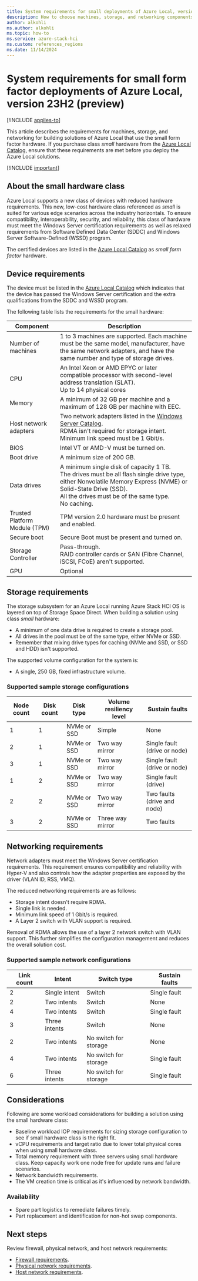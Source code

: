 ```yaml
---
title: System requirements for small deployments of Azure Local, version 23H2 (preview)
description: How to choose machines, storage, and networking components for small deployments of Azure Local, version 23H2 (preview).
author: alkohli
ms.author: alkohli
ms.topic: how-to
ms.service: azure-stack-hci
ms.custom: references_regions
ms.date: 11/14/2024
---
```


# System requirements for small form factor deployments of Azure Local, version 23H2 (preview)

[!INCLUDE [applies-to](../includes/hci-applies-to-23h2.md)]

This article describes the requirements for machines, storage, and networking for building solutions of Azure Local that use the small form factor hardware. If you purchase class *small* hardware from the [Azure Local Catalog](https://aka.ms/AzureStackHCICatalog), ensure that these requirements are met before you deploy the Azure Local solutions.

[!INCLUDE [important](../includes/hci-preview.md)]

## About the small hardware class

Azure Local supports a new class of devices with reduced hardware requirements. This new, low-cost hardware class referenced as *small* is suited for various edge scenarios across the industry horizontals. To ensure compatibility, interoperability, security, and reliability, this class of hardware must meet the Windows Server certification requirements as well as relaxed requirements from Software Defined Data Center (SDDC) and Windows Server Software-Defined (WSSD) program.

The certified devices are listed in the [Azure Local Catalog](https://aka.ms/AzureStackHCICatalog) as *small form factor* hardware.

## Device requirements

The device must be listed in the [Azure Local Catalog](https://aka.ms/AzureStackHCICatalog) which indicates that the device has passed the Windows Server certification and the extra qualifications from the SDDC and WSSD program.

The following table lists the requirements for the small hardware:

| Component | Description |
|-----------|-------|
| Number of machines | 1 to 3 machines are supported. Each machine must be the same model, manufacturer, have the same network adapters, and have the same number and type of storage drives. |
| CPU | An Intel Xeon or AMD EPYC or later compatible processor with second-level address translation (SLAT). <br> Up to 14 physical cores |
| Memory | A minimum of 32 GB per machine and a maximum of 128 GB per machine with EEC. |
| Host network adapters | Two network adapters listed in the [Windows Server Catalog](https://www.windowsservercatalog.com/).<br> RDMA isn't required for storage intent.<br> Minimum link speed must be 1 Gbit/s. |
| BIOS | Intel VT or AMD-V must be turned on.|
| Boot drive | A minimum size of 200 GB.|
| Data drives | A minimum single disk of capacity 1 TB. <br> The drives must be all flash single drive type, either Nonvolatile Memory Express (NVME) or Solid-State Drive (SSD). <br> All the drives must be of the same type. <br> No caching. |
| Trusted Platform Module (TPM) | TPM version 2.0 hardware must be present and enabled. |
| Secure boot | Secure Boot must be present and turned on. |
| Storage Controller | Pass-through. <br> RAID controller cards or SAN (Fibre Channel, iSCSI, FCoE) aren't supported. |
| GPU | Optional |

## Storage requirements

The storage subsystem for an Azure Local running Azure Stack HCI OS is layered on top of Storage Space Direct. When building a solution using class *small* hardware:

- A minimum of one data drive is required to create a storage pool. 
- All drives in the pool must be of the same type, either NVMe or SSD.
- Remember that mixing drive types for caching (NVMe and SSD, or SSD and HDD) isn't supported.

The supported volume configuration for the system is:

- A single, 250 GB, fixed infrastructure volume.

### Supported sample storage configurations

| Node count | Disk count | Disk type | Volume resiliency level | Sustain faults |
|------------|------------|-----------|-------------------------|----------------|
| 1 | 1 | NVMe or SSD | Simple | None |
| 2 | 1 | NVMe or SSD | Two way mirror | Single fault (drive or node) |
| 3 | 1 | NVMe or SSD | Two way mirror | Single fault (drive or node) |
| 1 | 2 | NVMe or SSD | Two way mirror | Single fault (drive) |
| 2 | 2 | NVMe or SSD | Two way mirror | Two faults (drive and node) |
| 3 | 2 | NVMe or SSD | Three way mirror | Two faults |

## Networking requirements

Network adapters must meet the Windows Server certification requirements. This requirement ensures compatibility and reliability with Hyper-V and also controls how the adapter properties are exposed by the driver (VLAN ID, RSS, VMQ).

The reduced networking requirements are as follows:

- Storage intent doesn't require RDMA.
- Single link is needed.
- Minimum link speed of 1 Gbit/s is required.
- A Layer 2 switch with VLAN support is required.

Removal of RDMA allows the use of a layer 2 network switch with VLAN support. This further simplifies the configuration management and reduces the overall solution cost.

### Supported sample network configurations

| Link count | Intent | Switch type | Sustain faults |
|------------|--------|-------------|----------------|
| 2 | Single intent | Switch | Single fault |
| 2 | Two intents | Switch | None |
| 4 | Two intents | Switch | Single fault |
| 3 | Three intents | Switch | None |
| 2 | Two intents | No switch for storage | None |
| 4 | Two intents | No switch for storage | Single fault |
| 6 | Three intents | No switch for storage | Single fault |

## Considerations

Following are some workload considerations for building a solution using the small hardware class:

- Baseline workload IOP requirements for sizing storage configuration to see if small hardware class is the right fit.
- vCPU requirements and target ratio due to lower total physical cores when using small hardware class.
- Total memory requirement with three servers using small hardware class. Keep capacity work one node free for update runs and failure scenarios.
- Network bandwidth requirements.
- The VM creation time is critical as it's influenced by network bandwidth.

### Availability

- Spare part logistics to remediate failures timely.
- Part replacement and identification for non-hot swap components.


<!--## Azure requirements

Here are the Azure requirements for your Azure Local instance:

- **Azure subscription**: If you don't already have an Azure account, [create one](https://azure.microsoft.com/). You can use an existing subscription of any type:

   - Free account with Azure credits [for students](https://azure.microsoft.com/free/students/) or [Visual Studio subscribers](https://azure.microsoft.com/pricing/member-offers/credit-for-visual-studio-subscribers/).
   - [Pay-as-you-go](https://azure.microsoft.com/pricing/purchase-options/pay-as-you-go/) subscription with credit card.
   - Subscription obtained through an Enterprise Agreement (EA).
   - Subscription obtained through the Cloud Solution Provider (CSP) program.

- **Azure permissions**: Make sure that you're assigned the required roles and permissions for registration and deployment. For information on how to assign permissions, see [Assign Azure permissions for registration](../deploy/deployment-arc-register-server-permissions.md#assign-required-permissions-for-deployment).

- **Azure regions**: Azure Local is supported for the following regions:

   - East US
   - West Europe
   - Australia East
   - Southeast Asia
   - India Central
   - Canada Central
   - Japan East
   - South Central US


    > [!NOTE]
    > Host-bus adapter (HBA) cards must implement simple pass-through mode for any storage devices used for Storage Spaces Direct.

For more feature-specific requirements for Hyper-V, see [System requirements for Hyper-V on Windows Server](/windows-server/virtualization/hyper-v/system-requirements-for-hyper-v-on-windows).

## Networking requirements

An Azure Local instance requires a reliable high-bandwidth, low-latency network connection between each machine.

Verify that physical switches in your network are configured to allow traffic on any VLANs you use. For more information, see [Physical network requirements for Azure Local](../concepts/physical-network-requirements.md). -->


## Next steps

Review firewall, physical network, and host network requirements:

- [Firewall requirements](./firewall-requirements.md).
- [Physical network requirements](./physical-network-requirements.md).
- [Host network requirements](./host-network-requirements.md).

